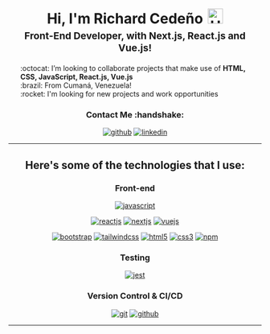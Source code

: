   <h1 style="text-align: center;margin-bottom: 5px;">Hi, I'm Richard Cedeño<img src="https://raw.githubusercontent.com/iampavangandhi/iampavangandhi/master/gifs/Hi.gif" alt="Hi" style="width: 30px;margin-left: 10px;"></h1>
<h3 style="font-size: 1.2rem; text-align: center;margin: 0 0 20px 0;">Front-End Developer, with Next.js, React.js and Vue.js!</h3>
<ul style="list-style: none;">
<li>:octocat: I’m looking to collaborate projects that make use of <strong>HTML, CSS, JavaScript, React.js, Vue.js</strong></li>
<li>:brazil: From Cumaná, Venezuela!</li>
<li>:rocket: I'm looking for new projects and work opportunities</li>
</ul>
<div align="center">
<h3>Contact Me :handshake:</h3>
<a href="https://github.com/richardjcc-dev" target="_blank"><img src="https://img.shields.io/badge/-Richard_Cedeño-black?logo=github&amp;style=flat-square" alt="github"></a>
<a href="www.linkedin.com/in/richard-cedeño-b6b886345" target="_blank"><img src="https://img.shields.io/badge/-Richard_Cedeño-blue?logo=linkedin&amp;style=flat-square" alt="linkedin"></a>
</div>
<hr>
<div align="center">
<h2>Here's some of the technologies that I use:</h2>
<h3>Front-end</h3>
<a href="https://developer.mozilla.org/en-US/docs/Web/JavaScript" target="_blank"><img src="https://img.shields.io/badge/JavaScript-white.svg?style=for-the-badge&amp;logo=javascript&amp;logoColor=#F7DF1E" alt="javascript"></a></p>
<a href="https://react.dev/" target="_blank"><img src="https://img.shields.io/badge/-React.js-white?logo=reactdotjs&amp;style=for-the-badge" alt="reactjs"></a>
<a href="https://nextjs.org/" target="_blank"><img src="https://img.shields.io/badge/-Next.js-black?logo=nextdotjs&amp;style=for-the-badge" alt="nextjs"></a>
<a href="https://vuejs.org/" target="_blank"><img src="https://img.shields.io/badge/-Vue.js-white?logo=vuedotjs&amp;style=for-the-badge" alt="vuejs"></a>
<p><a href="https://getbootstrap.com/" target="_blank"><img src="https://img.shields.io/badge/-Bootstrap-white?logo=bootstrap&amp;logoColor=7952B3&amp;style=for-the-badge" alt="bootstrap"></a>
<a href="https://tailwindcss.com/" target="_blank"><img src="https://img.shields.io/badge/-tailwind css*-white?logo=tailwindcss&amp;logoColor=06B6D4&amp;style=for-the-badge" alt="tailwindcss"></a>
<a href="https://html.spec.whatwg.org/multipage/" target="_blank"><img src="https://img.shields.io/badge/-HTML-white?logo=html5&amp;style=for-the-badge" alt="html5"></a>
<a href="https://www.w3.org/Style/CSS" target="_blank"><img src="https://img.shields.io/badge/-CSS-white?logo=css3&amp;logoColor=1572B6&amp;style=for-the-badge" alt="css3"></a>
<a href="https://www.npmjs.com/" target="_blank"><img src="https://img.shields.io/badge/-npm-white?logo=npm&amp;logoColor=CB3837&amp;style=for-the-badge" alt="npm"></a>
<h3>Testing</h3>
<a href="https://jestjs.io/" target="_blank"><img src="https://img.shields.io/badge/-jest*-white?logo=jest&amp;logoColor=C21325&amp;style=for-the-badge" alt="jest"></a></p>
<h3>Version Control &amp; CI/CD</h3>
<a href="https://git-scm.com/" target="_blank"><img src="https://img.shields.io/badge/-git-white?logo=git&amp;logoColor=F05032&amp;style=for-the-badge" alt="git"></a>
<a href="https://github.com/" target="_blank"><img src="https://img.shields.io/badge/-github-white?logo=github&amp;logoColor=181717&amp;style=for-the-badge" alt="github"></a>
</div>
<hr>
